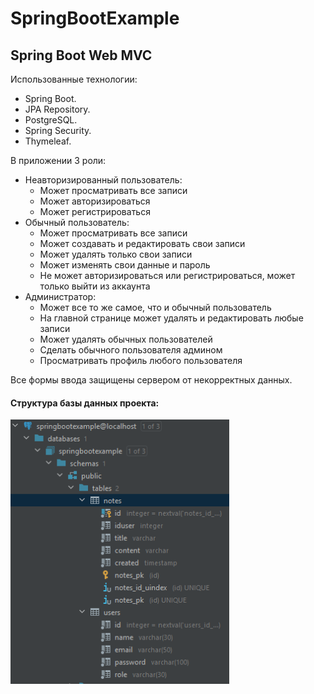 # SpringBootExample
## Spring Boot Web MVC  
Использованные технологии:
+ Spring Boot.
+ JPA Repository.
+ PostgreSQL.
+ Spring Security.
+ Thymeleaf.
  
В приложении 3 роли:
+ Неавторизированный пользователь:
  + Может просматривать все записи
  + Может авторизироваться
  + Может регистрироваться 
+ Обычный пользователь:
  + Может просматривать все записи
  + Может создавать и редактировать свои записи
  + Может удалять только свои записи
  + Может изменять свои данные и пароль
  + Не может авторизироваться или регистрироваться, может только выйти из аккаунта
+ Администратор: 
  + Может все то же самое, что и обычный пользователь
  + На главной странице может удалять и редактировать любые записи 
  + Может удалять обычных пользователей
  + Сделать обычного пользователя админом
  + Просматривать профиль любого пользователя
  
Все формы ввода защищены сервером от некорректных данных.

#### Структура базы данных проекта:  
<img src="https://github.com/FleexJ/resource/blob/main/SpringBootExample/db_struct.png" width="350px"/>
  
